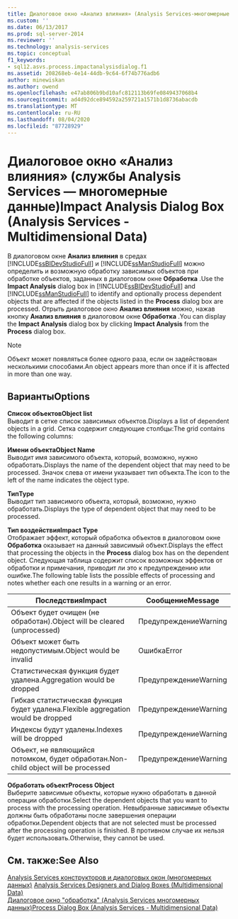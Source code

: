 ```yaml
---
title: Диалоговое окно «Анализ влияния» (Analysis Services-многомерные данные) | Документация Майкрософт
ms.custom: ''
ms.date: 06/13/2017
ms.prod: sql-server-2014
ms.reviewer: ''
ms.technology: analysis-services
ms.topic: conceptual
f1_keywords:
- sql12.asvs.process.impactanalysisdialog.f1
ms.assetid: 208268eb-4e14-44db-9c64-6f74b776adb6
author: minewiskan
ms.author: owend
ms.openlocfilehash: e47ab806b9bd10afc812113b69fe0849437068b4
ms.sourcegitcommit: ad4d92dce894592a259721a1571b1d8736abacdb
ms.translationtype: MT
ms.contentlocale: ru-RU
ms.lasthandoff: 08/04/2020
ms.locfileid: "87728929"
---
```

# <a name="impact-analysis-dialog-box-analysis-services---multidimensional-data"></a><span data-ttu-id="62cf5-102">Диалоговое окно «Анализ влияния» (службы Analysis Services — многомерные данные)</span><span class="sxs-lookup"><span data-stu-id="62cf5-102">Impact Analysis Dialog Box (Analysis Services - Multidimensional Data)</span></span>
  <span data-ttu-id="62cf5-103">В диалоговом окне **Анализ влияния** в средах [!INCLUDE[ssBIDevStudioFull](../includes/ssbidevstudiofull-md.md)] и [!INCLUDE[ssManStudioFull](../includes/ssmanstudiofull-md.md)] можно определить и возможную обработку зависимых объектов при обработке объектов, заданных в диалоговом окне **Обработка** .</span><span class="sxs-lookup"><span data-stu-id="62cf5-103">Use the **Impact Analysis** dialog box in [!INCLUDE[ssBIDevStudioFull](../includes/ssbidevstudiofull-md.md)] and [!INCLUDE[ssManStudioFull](../includes/ssmanstudiofull-md.md)] to identify and optionally process dependent objects that are affected if the objects listed in the **Process** dialog box are processed.</span></span> <span data-ttu-id="62cf5-104">Отрыть диалоговое окно **Анализ влияния** можно, нажав кнопку **Анализ влияния** в диалоговом окне **Обработка** .</span><span class="sxs-lookup"><span data-stu-id="62cf5-104">You can display the **Impact Analysis** dialog box by clicking **Impact Analysis** from the **Process** dialog box.</span></span>  
  
> [!NOTE]  
>  <span data-ttu-id="62cf5-105">Объект может появляться более одного раза, если он задействован несколькими способами.</span><span class="sxs-lookup"><span data-stu-id="62cf5-105">An object appears more than once if it is affected in more than one way.</span></span>  
  
## <a name="options"></a><span data-ttu-id="62cf5-106">Варианты</span><span class="sxs-lookup"><span data-stu-id="62cf5-106">Options</span></span>  
 <span data-ttu-id="62cf5-107">**Список объектов**</span><span class="sxs-lookup"><span data-stu-id="62cf5-107">**Object list**</span></span>  
 <span data-ttu-id="62cf5-108">Выводит в сетке список зависимых объектов.</span><span class="sxs-lookup"><span data-stu-id="62cf5-108">Displays a list of dependent objects in a grid.</span></span> <span data-ttu-id="62cf5-109">Сетка содержит следующие столбцы:</span><span class="sxs-lookup"><span data-stu-id="62cf5-109">The grid contains the following columns:</span></span>  
  
 <span data-ttu-id="62cf5-110">**Имени объекта**</span><span class="sxs-lookup"><span data-stu-id="62cf5-110">**Object Name**</span></span>  
 <span data-ttu-id="62cf5-111">Выводит имя зависимого объекта, который, возможно, нужно обработать.</span><span class="sxs-lookup"><span data-stu-id="62cf5-111">Displays the name of the dependent object that may need to be processed.</span></span> <span data-ttu-id="62cf5-112">Значок слева от имени указывает тип объекта.</span><span class="sxs-lookup"><span data-stu-id="62cf5-112">The icon to the left of the name indicates the object type.</span></span>  
  
 <span data-ttu-id="62cf5-113">**Тип**</span><span class="sxs-lookup"><span data-stu-id="62cf5-113">**Type**</span></span>  
 <span data-ttu-id="62cf5-114">Выводит тип зависимого объекта, который, возможно, нужно обработать.</span><span class="sxs-lookup"><span data-stu-id="62cf5-114">Displays the type of dependent object that may need to be processed.</span></span>  
  
 <span data-ttu-id="62cf5-115">**Тип воздействия**</span><span class="sxs-lookup"><span data-stu-id="62cf5-115">**Impact Type**</span></span>  
 <span data-ttu-id="62cf5-116">Отображает эффект, который обработка объектов в диалоговом окне **Обработка** оказывает на данный зависимый объект.</span><span class="sxs-lookup"><span data-stu-id="62cf5-116">Displays the effect that processing the objects in the **Process** dialog box has on the dependent object.</span></span> <span data-ttu-id="62cf5-117">Следующая таблица содержит список возможных эффектов от обработки и примечания, приводит ли это к предупреждению или ошибке.</span><span class="sxs-lookup"><span data-stu-id="62cf5-117">The following table lists the possible effects of processing and notes whether each one results in a warning or an error.</span></span>  
  
|<span data-ttu-id="62cf5-118">Последствия</span><span class="sxs-lookup"><span data-stu-id="62cf5-118">Impact</span></span>|<span data-ttu-id="62cf5-119">Сообщение</span><span class="sxs-lookup"><span data-stu-id="62cf5-119">Message</span></span>|  
|------------|-------------|  
|<span data-ttu-id="62cf5-120">Объект будет очищен (не обработан).</span><span class="sxs-lookup"><span data-stu-id="62cf5-120">Object will be cleared (unprocessed)</span></span>|<span data-ttu-id="62cf5-121">Предупреждение</span><span class="sxs-lookup"><span data-stu-id="62cf5-121">Warning</span></span>|  
|<span data-ttu-id="62cf5-122">Объект может быть недопустимым.</span><span class="sxs-lookup"><span data-stu-id="62cf5-122">Object would be invalid</span></span>|<span data-ttu-id="62cf5-123">Ошибка</span><span class="sxs-lookup"><span data-stu-id="62cf5-123">Error</span></span>|  
|<span data-ttu-id="62cf5-124">Статистическая функция будет удалена.</span><span class="sxs-lookup"><span data-stu-id="62cf5-124">Aggregation would be dropped</span></span>|<span data-ttu-id="62cf5-125">Предупреждение</span><span class="sxs-lookup"><span data-stu-id="62cf5-125">Warning</span></span>|  
|<span data-ttu-id="62cf5-126">Гибкая статистическая функция будет удалена.</span><span class="sxs-lookup"><span data-stu-id="62cf5-126">Flexible aggregation would be dropped</span></span>|<span data-ttu-id="62cf5-127">Предупреждение</span><span class="sxs-lookup"><span data-stu-id="62cf5-127">Warning</span></span>|  
|<span data-ttu-id="62cf5-128">Индексы будут удалены.</span><span class="sxs-lookup"><span data-stu-id="62cf5-128">Indexes will be dropped</span></span>|<span data-ttu-id="62cf5-129">Предупреждение</span><span class="sxs-lookup"><span data-stu-id="62cf5-129">Warning</span></span>|  
|<span data-ttu-id="62cf5-130">Объект, не являющийся потомком, будет обработан.</span><span class="sxs-lookup"><span data-stu-id="62cf5-130">Non-child object will be processed</span></span>|<span data-ttu-id="62cf5-131">Предупреждение</span><span class="sxs-lookup"><span data-stu-id="62cf5-131">Warning</span></span>|  
  
 <span data-ttu-id="62cf5-132">**Обработать объект**</span><span class="sxs-lookup"><span data-stu-id="62cf5-132">**Process Object**</span></span>  
 <span data-ttu-id="62cf5-133">Выберите зависимые объекты, которые нужно обработать в данной операции обработки.</span><span class="sxs-lookup"><span data-stu-id="62cf5-133">Select the dependent objects that you want to process with the processing operation.</span></span> <span data-ttu-id="62cf5-134">Невыбранные зависимые объекты должны быть обработаны после завершения операции обработки.</span><span class="sxs-lookup"><span data-stu-id="62cf5-134">Dependent objects that are not selected must be processed after the processing operation is finished.</span></span> <span data-ttu-id="62cf5-135">В противном случае их нельзя будет использовать.</span><span class="sxs-lookup"><span data-stu-id="62cf5-135">Otherwise, they cannot be used.</span></span>  
  
## <a name="see-also"></a><span data-ttu-id="62cf5-136">См. также:</span><span class="sxs-lookup"><span data-stu-id="62cf5-136">See Also</span></span>  
 <span data-ttu-id="62cf5-137">[Analysis Services конструкторов и диалоговых окон &#40;многомерных данных&#41;](analysis-services-designers-and-dialog-boxes-multidimensional-data.md) </span><span class="sxs-lookup"><span data-stu-id="62cf5-137">[Analysis Services Designers and Dialog Boxes &#40;Multidimensional Data&#41;](analysis-services-designers-and-dialog-boxes-multidimensional-data.md) </span></span>  
 [<span data-ttu-id="62cf5-138">Диалоговое окно "обработка" &#40;Analysis Services многомерных данных&#41;</span><span class="sxs-lookup"><span data-stu-id="62cf5-138">Process Dialog Box &#40;Analysis Services - Multidimensional Data&#41;</span></span>](process-dialog-box-analysis-services-multidimensional-data.md)  
  
  
